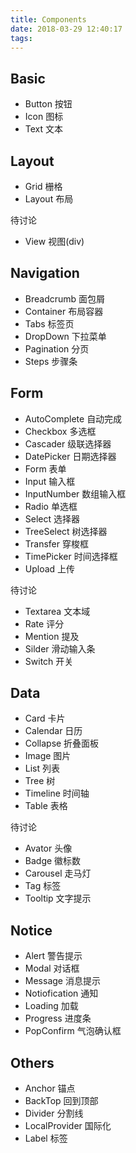 ```yaml
---
title: Components
date: 2018-03-29 12:40:17
tags:
---
```



## Basic

* Button 按钮
* Icon 图标
* Text 文本

## Layout

* Grid 栅格
* Layout 布局

待讨论
* View 视图(div)


## Navigation

* Breadcrumb 面包屑
* Container 布局容器
* Tabs 标签页
* DropDown 下拉菜单 
* Pagination 分页
* Steps 步骤条


## Form

* AutoComplete 自动完成
* Checkbox 多选框
* Cascader 级联选择器
* DatePicker 日期选择器
* Form 表单
* Input 输入框
* InputNumber 数组输入框
* Radio 单选框
* Select 选择器
* TreeSelect 树选择器
* Transfer 穿梭框
* TimePicker 时间选择框
* Upload 上传

待讨论
* Textarea 文本域
* Rate 评分
* Mention 提及
* Silder 滑动输入条
* Switch 开关


## Data

* Card 卡片
* Calendar 日历
* Collapse 折叠面板
* Image 图片
* List 列表
* Tree 树
* Timeline 时间轴
* Table 表格


待讨论
* Avator 头像
* Badge 徽标数
* Carousel 走马灯
* Tag 标签
* Tooltip 文字提示


## Notice

* Alert 警告提示
* Modal 对话框
* Message 消息提示
* Notiofication 通知
* Loading 加载
* Progress 进度条
* PopConfirm 气泡确认框



## Others

* Anchor 锚点
* BackTop 回到顶部
* Divider 分割线
* LocalProvider 国际化
* Label 标签